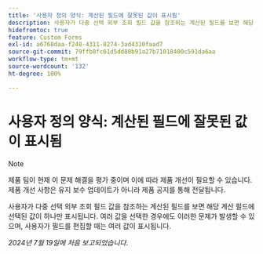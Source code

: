 ```yaml
---
title: '사용자 정의 양식: 계산된 필드에 잘못된 값이 표시됨'
description: 사용자가 다중 선택 외부 조회 필드 값을 참조하는 계산된 필드를 보면 해당 계산 필드에 선택된 값이 하나만 표시됩니다. 여러 값을 선택한 경우에도 이러한 문제가 발생할 수 있으며, 사용자가 필드를 편집할 때는 여러 값이 표시됩니다.
hidefromtoc: true
feature: Custom Forms
exl-id: a6768daa-f248-4311-8274-3ad4310faad7
source-git-commit: 79ffb8fc61d5dd80b91a27b71018400c591da6aa
workflow-type: tm+mt
source-wordcount: '132'
ht-degree: 100%

---
```


# 사용자 정의 양식: 계산된 필드에 잘못된 값이 표시됨

>[!NOTE]
>
>제품 팀이 현재 이 문제 해결을 평가 중이며 이에 따라 제품 개선이 필요할 수 있습니다. 제품 개선 사항은 유지 보수 업데이트가 아니라 제품 공지를 통해 전달됩니다.

사용자가 다중 선택 외부 조회 필드 값을 참조하는 계산된 필드를 보면 해당 계산 필드에 선택된 값이 하나만 표시됩니다. 여러 값을 선택한 경우에도 이러한 문제가 발생할 수 있으며, 사용자가 필드를 편집할 때는 여러 값이 표시됩니다.

_2024년 7월 19일에 처음 보고되었습니다._

